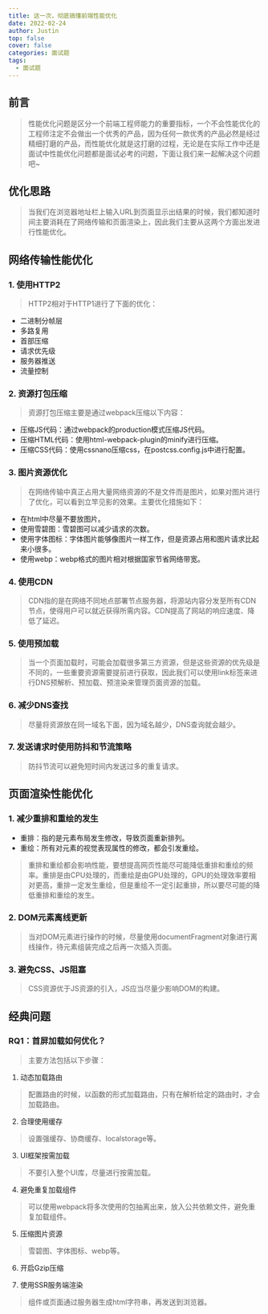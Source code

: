 ```yaml
---
title: 这一次，彻底搞懂前端性能优化
date: 2022-02-24
author: Justin
top: false
cover: false
categories: 面试题
tags:
  - 面试题
---
```


## 前言
> 性能优化问题是区分一个前端工程师能力的重要指标，一个不会性能优化的工程师注定不会做出一个优秀的产品，因为任何一款优秀的产品必然是经过精细打磨的产品，而性能优化就是这打磨的过程，无论是在实际工作中还是面试中性能优化问题都是面试必考的问题，下面让我们来一起解决这个问题吧~

## 优化思路
> 当我们在浏览器地址栏上输入URL到页面显示出结果的时候，我们都知道时间主要消耗在了网络传输和页面渲染上，因此我们主要从这两个方面出发进行性能优化。

## 网络传输性能优化
### 1. 使用HTTP2
> HTTP2相对于HTTP1进行了下面的优化：

* 二进制分帧层
* 多路复用
* 首部压缩
* 请求优先级
* 服务器推送
* 流量控制

### 2. 资源打包压缩
> 资源打包压缩主要是通过webpack压缩以下内容：

* 压缩JS代码：通过webpack的production模式压缩JS代码。
* 压缩HTML代码：使用html-webpack-plugin的minify进行压缩。
* 压缩CSS代码：使用cssnano压缩css，在postcss.config.js中进行配置。

### 3. 图片资源优化
> 在网络传输中真正占用大量网络资源的不是文件而是图片，如果对图片进行了优化，可以看到立竿见影的效果。主要优化措施如下：

* 在html中尽量不要放图片。
* 使用雪碧图：雪碧图可以减少请求的次数。
* 使用字体图标：字体图片能够像图片一样工作，但是资源占用和图片请求比起来小很多。
* 使用webp：webp格式的图片相对根据国家节省网络带宽。

### 4. 使用CDN
> CDN指的是在网络不同地点部署节点服务器，将源站内容分发至所有CDN节点，使得用户可以就近获得所需内容。CDN提高了网站的响应速度、降低了延迟。

### 5. 使用预加载
> 当一个页面加载时，可能会加载很多第三方资源，但是这些资源的优先级是不同的，一些重要资源需要提前进行获取，因此我们可以使用link标签来进行DNS预解析、预加载、预渲染来管理页面资源的加载。

### 6. 减少DNS查找
> 尽量将资源放在同一域名下面，因为域名越少，DNS查询就会越少。

### 7. 发送请求时使用防抖和节流策略
> 防抖节流可以避免短时间内发送过多的重复请求。

## 页面渲染性能优化
### 1. 减少重排和重绘的发生
* 重排：指的是元素布局发生修改，导致页面重新排列。
* 重绘：所有对元素的视觉表现属性的修改，都会引发重绘。

> 重排和重绘都会影响性能，要想提高网页性能尽可能降低重排和重绘的频率。重排是由CPU处理的，而重绘是由GPU处理的，GPU的处理效率要相对更高，重排一定发生重绘，但是重绘不一定引起重排，所以要尽可能的降低重排和重绘的发生。

### 2. DOM元素离线更新
> 当对DOM元素进行操作的时候，尽量使用documentFragment对象进行离线操作，待元素组装完成之后再一次插入页面。

### 3. 避免CSS、JS阻塞
> CSS资源优于JS资源的引入，JS应当尽量少影响DOM的构建。

## 经典问题
### RQ1：首屏加载如何优化？
> 主要方法包括以下步骤：

1. 动态加载路由

> 配置路由的时候，以函数的形式加载路由，只有在解析给定的路由时，才会加载路由。

2. 合理使用缓存

> 设置强缓存、协商缓存、localstorage等。

3. UI框架按需加载

> 不要引入整个UI库，尽量进行按需加载。

4. 避免重复加载组件

> 可以使用webpack将多次使用的包抽离出来，放入公共依赖文件，避免重复加载组件。

5. 压缩图片资源

> 雪碧图、字体图标、webp等。

6. 开启Gzip压缩

7. 使用SSR服务端渲染

> 组件或页面通过服务器生成html字符串，再发送到浏览器。



